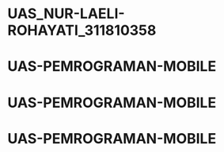 # UAS_NUR-LAELI-ROHAYATI_311810358
# UAS-PEMROGRAMAN-MOBILE
# UAS-PEMROGRAMAN-MOBILE
# UAS-PEMROGRAMAN-MOBILE
